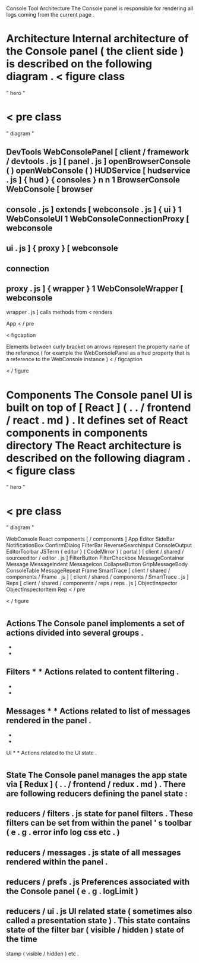 #
Console
Tool
Architecture
The
Console
panel
is
responsible
for
rendering
all
logs
coming
from
the
current
page
.
#
#
Architecture
Internal
architecture
of
the
Console
panel
(
the
client
side
)
is
described
on
the
following
diagram
.
<
figure
class
=
"
hero
"
>
<
pre
class
=
"
diagram
"
>
DevTools
WebConsolePanel
[
client
/
framework
/
devtools
.
js
]
[
panel
.
js
]
openBrowserConsole
(
)
openWebConsole
(
)
HUDService
[
hudservice
.
js
]
{
hud
}
{
consoles
}
n
n
1
BrowserConsole
WebConsole
[
browser
-
console
.
js
]
extends
[
webconsole
.
js
]
{
ui
}
1
WebConsoleUI
1
WebConsoleConnectionProxy
[
webconsole
-
ui
.
js
]
{
proxy
}
[
webconsole
-
connection
-
proxy
.
js
]
{
wrapper
}
1
WebConsoleWrapper
[
webconsole
-
wrapper
.
js
]
calls
methods
from
<
renders
>
App
<
/
pre
>
<
figcaption
>
Elements
between
curly
bracket
on
arrows
represent
the
property
name
of
the
reference
(
for
example
the
WebConsolePanel
as
a
hud
property
that
is
a
reference
to
the
WebConsole
instance
)
<
/
figcaption
>
<
/
figure
>
#
#
Components
The
Console
panel
UI
is
built
on
top
of
[
React
]
(
.
.
/
frontend
/
react
.
md
)
.
It
defines
set
of
React
components
in
components
directory
The
React
architecture
is
described
on
the
following
diagram
.
<
figure
class
=
"
hero
"
>
<
pre
class
=
"
diagram
"
>
WebConsole
React
components
[
/
components
]
App
Editor
SideBar
NotificationBox
ConfirmDialog
FilterBar
ReverseSearchInput
ConsoleOutput
EditorToolbar
JSTerm
{
editor
}
(
CodeMirror
)
(
portal
)
[
client
/
shared
/
sourceeditor
/
editor
.
js
]
FilterButton
FilterCheckbox
MessageContainer
Message
MessageIndent
MessageIcon
CollapseButton
GripMessageBody
ConsoleTable
MessageRepeat
Frame
SmartTrace
[
client
/
shared
/
components
/
Frame
.
js
]
[
client
/
shared
/
components
/
SmartTrace
.
js
]
Reps
[
client
/
shared
/
components
/
reps
/
reps
.
js
]
ObjectInspector
ObjectInspectorItem
Rep
<
/
pre
>
<
/
figure
>
#
#
Actions
The
Console
panel
implements
a
set
of
actions
divided
into
several
groups
.
-
*
*
Filters
*
*
Actions
related
to
content
filtering
.
-
*
*
Messages
*
*
Actions
related
to
list
of
messages
rendered
in
the
panel
.
-
*
*
UI
*
*
Actions
related
to
the
UI
state
.
#
#
#
State
The
Console
panel
manages
the
app
state
via
[
Redux
]
(
.
.
/
frontend
/
redux
.
md
)
.
There
are
following
reducers
defining
the
panel
state
:
-
reducers
/
filters
.
js
state
for
panel
filters
.
These
filters
can
be
set
from
within
the
panel
'
s
toolbar
(
e
.
g
.
error
info
log
css
etc
.
)
-
reducers
/
messages
.
js
state
of
all
messages
rendered
within
the
panel
.
-
reducers
/
prefs
.
js
Preferences
associated
with
the
Console
panel
(
e
.
g
.
logLimit
)
-
reducers
/
ui
.
js
UI
related
state
(
sometimes
also
called
a
presentation
state
)
.
This
state
contains
state
of
the
filter
bar
(
visible
/
hidden
)
state
of
the
time
-
stamp
(
visible
/
hidden
)
etc
.
